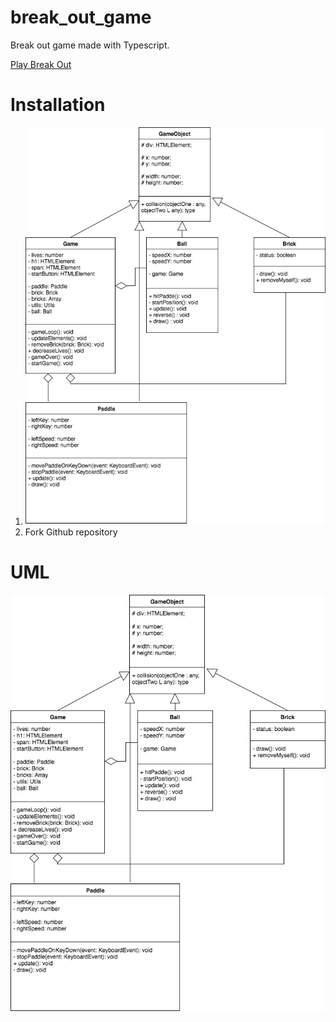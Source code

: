 # break_out_game
Break out game made with Typescript. 

[Play Break Out](https://guidovdriet.github.io/break_out_game/)

# Installation
1. ![Download Typescript](./assets/UML.jpg)
2. Fork Github repository

# UML
![UML Diagram](./assets/UML.jpg)